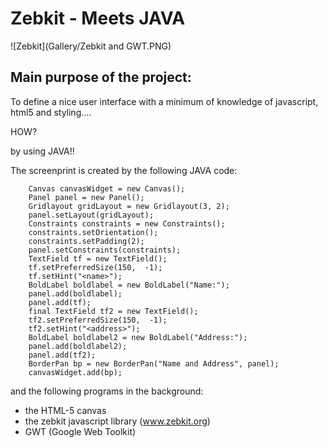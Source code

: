 Zebkit - Meets JAVA
==============================================

![Zebkit](Gallery/Zebkit and GWT.PNG)


## Main purpose of the project:

To define a nice user interface with a minimum of knowledge of javascript, html5 and styling....

HOW?

by using JAVA!!

The screenprint is created by the following JAVA code:


		Canvas canvasWidget = new Canvas();
		Panel panel = new Panel();
		Gridlayout gridLayout = new Gridlayout(3, 2);
		panel.setLayout(gridLayout);
		Constraints constraints = new Constraints();
		constraints.setOrientation();
		constraints.setPadding(2);
		panel.setConstraints(constraints);
		TextField tf = new TextField();
		tf.setPreferredSize(150,  -1);
		tf.setHint("<name>");
		BoldLabel boldlabel = new BoldLabel("Name:");
		panel.add(boldlabel);
		panel.add(tf);
		final TextField tf2 = new TextField();
		tf2.setPreferredSize(150,  -1);
		tf2.setHint("<address>");
		BoldLabel boldlabel2 = new BoldLabel("Address:");
		panel.add(boldlabel2);
		panel.add(tf2);
		BorderPan bp = new BorderPan("Name and Address", panel);
		canvasWidget.add(bp);

		
and the following programs in the background:
		
- the HTML-5 canvas 
- the zebkit javascript library (www.zebkit.org)
- GWT (Google Web Toolkit)


